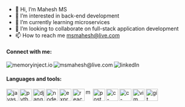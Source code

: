 - 👋 Hi, I’m Mahesh MS
- 👀 I’m interested in back-end development
- 🌱 I’m currently learning microservices
- 💞️ I’m looking to collaborate on full-stack application development
- 📫 How to reach me msmahesh@live.com

#### Connect with me:
[<img align="left" alt="memoryinject.io" src="https://img.icons8.com/ios-glyphs/30/4a90e2/domain.png"/>](https://www.memoryinject.io)
[<img align="left" alt="msmahesh@live.com" src="https://img.icons8.com/ios-glyphs/30/4a90e2/new-post.png"/>](mailto:msmahesh@live.com)
[<img align="left" alt="linkedIn" src="https://img.icons8.com/ios-glyphs/30/4a90e2/linkedin.png"/>](https://www.linkedin.com/in/maxcolor/)   

<br />

#### Languages and tools:
[<img align="left" alt="javascript-programming-language" width="32" src="https://user-images.githubusercontent.com/72661846/147392042-feacdbd2-9e1e-4e51-868c-2c743dcc8728.png"/>](https://www.memoryinject.io)
[<img align="left" alt="python-programming-language" width="32" src="https://user-images.githubusercontent.com/72661846/147392059-fd8f1920-fb5b-46c8-a95d-b43002c9672a.png"/>](https://www.memoryinject.io)
[<img align="left" alt="django" width="32" src="https://user-images.githubusercontent.com/72661846/147392077-f557b003-c284-4a16-a3e6-251781aba3ef.png"/>](https://www.memoryinject.io)
[<img align="left" alt="node-js" width="32" src="https://user-images.githubusercontent.com/72661846/147392084-dfb5937c-b93e-46a8-aceb-5f68fe402466.png"/>](https://www.memoryinject.io)
[<img align="left" alt="expressjs" width="32" src="https://user-images.githubusercontent.com/72661846/147392102-afbc4410-7c95-4f0b-ba61-c404b957dcab.png"/>](https://www.memoryinject.io)
[<img align="left" alt="react-js" width="32" src="https://user-images.githubusercontent.com/72661846/147392157-0f8ac5bb-8ae6-4c53-9c38-b612bd8504bd.png"/>](https://www.memoryinject.io)
[<img align="left" alt="mongodb" width="16" src="https://user-images.githubusercontent.com/72661846/147392126-2f8a55d9-9f36-4e54-9fcd-b2b0e9b118e8.png"/>](https://www.memoryinject.io)
[<img align="left" alt="postgressql" width="32" src="https://user-images.githubusercontent.com/72661846/147391776-8c8e6605-f5a4-430d-8cb1-0ecac10af7e7.png"/>](https://www.memoryinject.io)
[<img align="left" alt="c-program" width="32" src="https://user-images.githubusercontent.com/72661846/147392177-95200c3e-00e2-452e-92f3-58e89ba75b60.png"/>](https://www.memoryinject.io)
[<img align="left" alt="c-plus-plus-programming-language" width="32" src="https://user-images.githubusercontent.com/72661846/147392196-494af463-5831-48d0-a564-00214a836d99.png"/>](https://www.memoryinject.io)
[<img align="left" alt="vim" width="32" src="https://user-images.githubusercontent.com/72661846/147392228-718f1ea2-f49f-4a9b-a946-cf6e40c755f5.png"/>](https://www.memoryinject.io)
[<img align="left" alt="git" width="32" src="https://user-images.githubusercontent.com/72661846/147392274-3df825d2-3746-4dc4-b734-c70dfa59b56e.png"/>](https://www.memoryinject.io)

<!---
memoryInject/memoryInject is a ✨ special ✨ repository because its `README.md` (this file) appears on your GitHub profile.
You can click the Preview link to take a look at your changes.
--->



